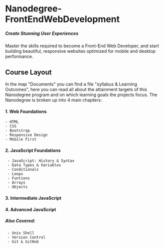 # Nanodegree-FrontEndWebDevelopment
##### Create Stunning User Experiences
Master the skills required to become a Front-End Web Developer, and start building beautiful, responsive websites optimized for mobile and desktop performance.



## Course Layout

In the map "Documents" you can find a file "syllabus & Learning Outcomes", here you can read all about the attainment targets of this Nanodegree program and on which learning goals the projects focus.
The Nanodegree is broken up into 4 main chapters:


  #### 1. Web Foundations
    - HTML
    - CSS
    - Bootstrap
    - Responsive Design
    - Mobile First
     
  #### 2. JavaScript Foundations
     - JavaScript: History & Syntax
     - Data Types & Variables
     - Conditionals
     - Loops
     - Funtions
     - Arrays
     - Objects

  #### 3. Intermediate JavaScript
  #### 4. Advanced JavaScript

  ##### Also Covered:
     - Unix Shell
     - Version Control
     - Git & GitHub
